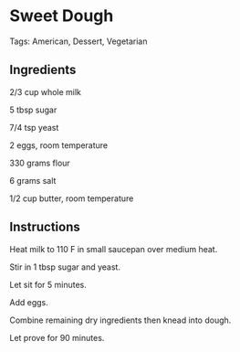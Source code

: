 # Sweet Dough

Tags: American, Dessert, Vegetarian



## Ingredients

2/3 cup whole milk

5 tbsp sugar

7/4 tsp yeast

2 eggs, room temperature

330 grams flour

6 grams salt

1/2 cup butter, room temperature



## Instructions

Heat milk to 110 F in small saucepan over medium heat.

Stir in 1 tbsp sugar and yeast.

Let sit for 5 minutes.

Add eggs.

Combine remaining dry ingredients then knead into dough.

Let prove for 90 minutes.
